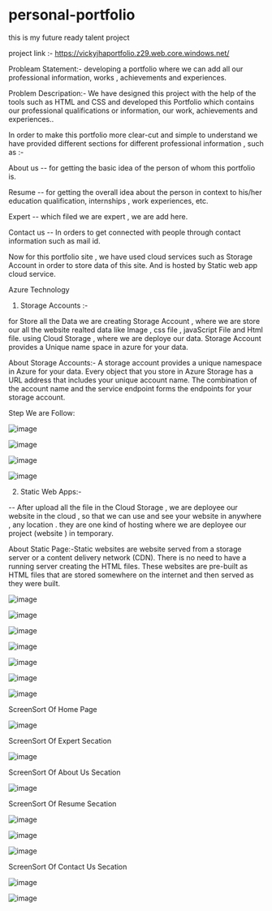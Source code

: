 # personal-portfolio

this is my future ready talent project

project link :- https://vickyjhaportfolio.z29.web.core.windows.net/
 

Probleam Statement:- developing a portfolio where we can add all our professional information, works , achievements and experiences.

Problem Descripation:- We have designed this project with the help of the tools such as HTML  and CSS and developed this Portfolio which contains our professional qualifications or information, our work, achievements and experiences..

In order to make this portfolio more clear-cut and simple to understand we have provided different sections for different professional information , such as :-

About us -- for getting the basic idea of the person of whom this portfolio is.

Resume -- for getting the overall idea about the person in context to his/her education qualification, internships , work experiences, etc.

Expert -- which filed we are expert , we are add here.

Contact us -- In orders to get connected with people through contact information such as mail id.

Now for this portfolio site , we have used cloud services such as Storage Account in order to store data of this site. And is hosted by Static web app cloud service.

Azure Technology 

  1. Storage Accounts :-

for Store all the Data we are creating Storage Account , where we are store our all the website realted data like Image , css file , javaScript File and Html file. using Cloud Storage , where we are deploye our data. Storage Account provides a Unique name space in azure for your data.

About Storage Accounts:- A storage account provides a unique namespace in Azure for your data. Every object that you store in Azure Storage has a URL address that includes your unique account name. The combination of the account name and the service endpoint forms the endpoints for your storage account.

Step We are Follow:

![image](https://github.com/kunal9211pandey/personal-portfolio/assets/118272078/54179827-24f1-487f-897d-ac925df08365)


![image](https://github.com/kunal9211pandey/personal-portfolio/assets/118272078/a1ed982c-8f1e-4cc6-ad0e-c3f912c41e28)

![image](https://github.com/kunal9211pandey/personal-portfolio/assets/118272078/2e173078-ac98-4db0-844e-c6ce90693f2b)


![image](https://github.com/kunal9211pandey/personal-portfolio/assets/118272078/5df21d0c-5694-4f19-ad6c-5ded43420c7d)




  2. Static Web Apps:-

-- After upload all the file in the Cloud Storage , we are deployee our website in the cloud , so that we can use and see your website in anywhere , any location . they are one kind of hosting where we are deployee our project (website ) in temporary.

About Static Page:-Static websites are website served from a storage server or a content delivery network (CDN). There is no need to have a running server creating the HTML files. These websites are pre-built as HTML files that are stored somewhere on the internet and then served as they were built.

![image](https://github.com/kunal9211pandey/personal-portfolio/assets/118272078/960e83f5-6dae-4b95-8cd0-f5fa45fa1d07)


![image](https://github.com/kunal9211pandey/personal-portfolio/assets/118272078/701b0905-47e1-4086-bbc5-0bccce19115f)

![image](https://github.com/kunal9211pandey/personal-portfolio/assets/118272078/89ed3f49-fe4f-476c-a429-f55e28199383)

![image](https://github.com/kunal9211pandey/personal-portfolio/assets/118272078/9b940c4f-7349-4642-9fe9-a319eac86c8a)

![image](https://github.com/kunal9211pandey/personal-portfolio/assets/118272078/85237ccb-0b9f-41c8-96b8-f0facaac4704)

 

![image](https://github.com/kunal9211pandey/personal-portfolio/assets/118272078/a08576f5-3e7d-4641-8b4d-e9b25fce6380)

![image](https://github.com/kunal9211pandey/personal-portfolio/assets/118272078/fd10db36-82eb-445d-9bff-26edff176b1c)







ScreenSort Of Home Page

![image](https://github.com/kunal9211pandey/personal-portfolio/assets/118272078/591180de-7343-48c4-b93f-483df6cce248)

ScreenSort Of Expert Secation

![image](https://github.com/kunal9211pandey/personal-portfolio/assets/118272078/8ab3af79-5b3e-4b10-91ce-90fb19c4b28c)

ScreenSort Of About Us Secation

![image](https://github.com/kunal9211pandey/personal-portfolio/assets/118272078/a1dd4d69-5e97-41c3-9e8c-99c299a9a196)

ScreenSort Of Resume Secation

![image](https://github.com/kunal9211pandey/personal-portfolio/assets/118272078/aad8a1c6-73d8-42e2-8506-007f90e9bbc1)


![image](https://github.com/kunal9211pandey/personal-portfolio/assets/118272078/eda908a9-23ef-431c-82bf-fed2b7088c8a)

![image](https://github.com/kunal9211pandey/personal-portfolio/assets/118272078/8d1a4371-befe-4619-a035-f262b53def1c)


ScreenSort Of Contact Us Secation

![image](https://github.com/kunal9211pandey/personal-portfolio/assets/118272078/ed34be99-a074-45e2-be42-0b53f7fc4923)

![image](https://github.com/kunal9211pandey/personal-portfolio/assets/118272078/6502ff1b-8674-4bd4-84fc-bde1dbe15140)


                     
     
